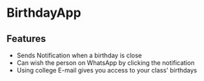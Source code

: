 # BirthdayApp
## Features
* Sends Notification when a birthday is close
* Can wish the person on WhatsApp by clicking the notification
* Using college E-mail gives you access to your class' birthdays
